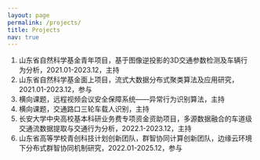 ```yaml
---
layout: page
permalink: /projects/
title: Projects
nav: true
---
```


1. 山东省自然科学基金青年项目，基于图像逆投影的3D交通参数检测及车辆行为分析，2021.01-2023.12，主持
2. 山东省自然科学基金面上项目，流式大数据分布式聚类算法及应用研究，2021.01-2023.12，参与
3. 横向课题，远程视频会议安全保障系统——异常行为识别算法，主持
4. 横向课题，交通路口三轮车载人识别，主持
5. 长安大学中央高校基本科研业务费专项资金资助项目，多源数据融合的车道级交通流数据提取与交通行为分析，2022.1-2023.12，主持
6. 山东省高等学校青创科技计划创新团队，群智协同计算创新团队，边缘云环境下分布式群智协同机制研究，2022.01-2025.12，参与
